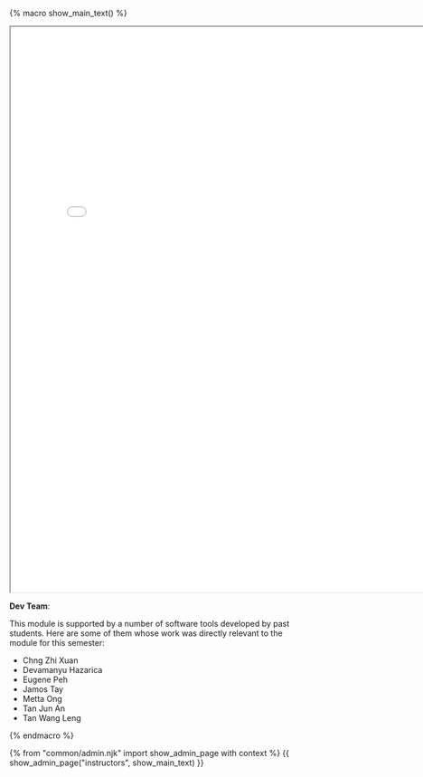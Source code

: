 {% macro show_main_text() %}
<div id="main">

<iframe src="{{ instructors_page }}" width="800" height="1000" ></iframe>

**Dev Team**:

This module is supported by a number of software tools developed by past students. Here are some of them whose work was directly relevant to the module for this semester:

* Chng Zhi Xuan
* Devamanyu Hazarica
* Eugene Peh
* Jamos Tay
* Metta Ong
* Tan Jun An
* Tan Wang Leng


</div>
{% endmacro %}

{% from "common/admin.njk" import show_admin_page with context %}
{{ show_admin_page("instructors", show_main_text) }}